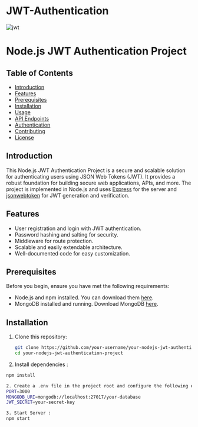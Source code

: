 # JWT-Authentication
![jwt](https://github.com/prajwalmandlik2004/JWT-Authentication/assets/99119449/b58e010b-ee7b-45d6-89a1-be9970419bb7)
# Node.js JWT Authentication Project

## Table of Contents
- [Introduction](#introduction)
- [Features](#features)
- [Prerequisites](#prerequisites)
- [Installation](#installation)
- [Usage](#usage)
- [API Endpoints](#api-endpoints)
- [Authentication](#authentication)
- [Contributing](#contributing)
- [License](#license)

## Introduction
This Node.js JWT Authentication Project is a secure and scalable solution for authenticating users using JSON Web Tokens (JWT). It provides a robust foundation for building secure web applications, APIs, and more. The project is implemented in Node.js and uses [Express](https://expressjs.com/) for the server and [jsonwebtoken](https://github.com/auth0/node-jsonwebtoken) for JWT generation and verification.

## Features
- User registration and login with JWT authentication.
- Password hashing and salting for security.
- Middleware for route protection.
- Scalable and easily extendable architecture.
- Well-documented code for easy customization.

## Prerequisites
Before you begin, ensure you have met the following requirements:
- Node.js and npm installed. You can download them [here](https://nodejs.org/).
- MongoDB installed and running. Download MongoDB [here](https://www.mongodb.com/try/download/community).

## Installation
1. Clone this repository:
   ```bash
   git clone https://github.com/your-username/your-nodejs-jwt-authentication-project.git
   cd your-nodejs-jwt-authentication-project
   
1. Install dependencies :
```bash
npm install

2. Create a .env file in the project root and configure the following environment variables :
PORT=3000
MONGODB_URI=mongodb://localhost:27017/your-database
JWT_SECRET=your-secret-key

3. Start Server :
npm start

